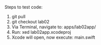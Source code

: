 Steps to test code: 
1. git pull 
2. git checkout lab02 
3. Via Terminal, navigate to: apps/lab02app/ 
4. Run: xed lab02app.xcodeproj 
5. Xcode will open, now execute: main.swift